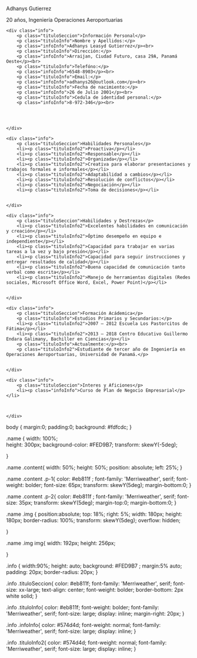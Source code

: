 <!DOCTYPE html>
<html lang="es">
<head>
    <meta charset="UTF-8">
    <meta name="viewport" content="width=device-width, initial-scale=1.0">
    <title>Hoja de vida</title>
    <link rel="stylesheet" href="css/index.css">
    <link rel="preconnect" href="https://fonts.googleapis.com">
<link rel="preconnect" href="https://fonts.gstatic.com" crossorigin>
</head>
<body>
    <div class="name"> 
        <div class="img">
            <img src="Foto de perfil.jpeg" alt="">
        </div>
        <div class="content">
             <p class="p-1">Adhanys Gutierrez</p>
             <p class="p-2">20 años, Ingeniería Operaciones Aeroportuarias</p>
        </div>
    </div>

    <div class="info">
        <p class="tituloSeccion">Información Personal</p>
        <p class="tituloInfo">Nombre y Apellidos:</p>
        <p class="infoInfo">Adhanys Leasyd Gutierrez</p><br>
        <p class="tituloInfo">Dirección:</p>
        <p class="infoInfo">Arraijan, Ciudad Futuro, casa 29A, Panamá Oeste</p><br>
        <p class="tituloInfo">Telefóno:</p>
        <p class="infoInfo">6548-8903</p><br>
        <p class="tituloInfo">Email:</p>
        <p class="infoInfo">adhanys26@outlook.com</p><br>
        <p class="tituloInfo">Fecha de nacimiento:</p>
        <p class="infoInfo">26 de Julio 2001</p><br>
        <p class="tituloInfo">Cedula de identidad personal:</p>
        <p class="infoInfo">8-972-346</p><br>



         
    </div>

    <div class="info">
        <p class="tituloSeccion">Habilidades Personales</p>
        <li><p class="tituloInfo2">Proactiva</p></li>
        <li><p class="tituloInfo2">Responsable</p></li>
        <li><p class="tituloInfo2">Organizada</p></li>
        <li><p class="tituloInfo2">Creativa para elaborar presentaciones y trabajos formales e informales</p></li>
        <li><p class="tituloInfo2">Adaptabilidad a cambios</p></li>
        <li><p class="tituloInfo2">Resolución de conflictos</p></li>
        <li><p class="tituloInfo2">Negociación</p></li>
        <li><p class="tituloInfo2">Toma de decisiones</p></li>
        
         
    </div>

    <div class="info">
        <p class="tituloSeccion">Habilidades y Destrezas</p>
        <li><p class="tituloInfo2">Excelentes habilidades en comunicación y creación</p></li>
        <li><p class="tituloInfo2">Óptimo desempeño en equipo e independiente</p></li>
        <li><p class="tituloInfo2">Capacidad para trabajar en varias tareas a la vez y bajo presión</p></li>
        <li><p class="tituloInfo2">Capacidad para seguir instrucciones y entregar resultados de calidad</p></li>
        <li><p class="tituloInfo2">Buena capacidad de comunicación tanto verbal como escrita</p></li>
        <li><p class="tituloInfo2">Manejo de herramientas digitales (Redes sociales, Microsoft Office Word, Excel, Power Point)</p></li>
        
        
    </div>

    <div class="info">
        <p class="tituloSeccion">Formación Acádemica</p>
        <p class="tituloInfo">Estudios Primarios y Secundarios:</p>
        <li><p class="tituloInfo2">2007 – 2012 Escuela Los Pastorcitos de Fátima</p></li>
        <li><p class="tituloInfo2">2013 – 2018 Centro Educativo Guillermo Endara Galimany, Bachiller en Ciencias</p></li>
        <p class="tituloInfo">Actualmente:</p><br>
        <p class="tituloInfo2">Estudiante de tercer año de Ingeniería en Operaciones Aeroportuarias, Universidad de Panamá.</p>


    </div>

    <div class="info">
        <p class="tituloSeccion">Interes y Aficiones</p>
        <li><p class="infoInfo">Curso de Plan de Negocio Empresarial</p></li>
        
        
         
    </div>

</body>
</html>

body {
    margin:0;
    padding:0;
    background: #fdfcdc;
}

.name {
    width: 100%;   
    height: 300px;
    background-color: #FED9B7;
    transform: skewY(-5deg);

}

.name .content{
    width: 50%;
    height: 50%;
    position: absolute;
    left: 25%;
}

.name .content .p-1{
    color: #eb811f ;
    font-family: 'Merriweather', serif;
    font-weight: bolder;
    font-size: 65px;
    transform: skewY(5deg);
    margin-bottom:0;
}

.name .content .p-2{
    color: #eb811f ;
    font-family: 'Merriweather', serif;
    font-size: 35px;
    transform: skewY(5deg);
    margin-top:0;
    margin-bottom:0;
}

.name .img {
    position:absolute;
    top: 18%;
    right: 5%;
    width: 180px;
    height: 180px;
    border-radius: 100%;
    transform: skewY(5deg);
    overflow: hidden;

}

.name .img img{
    width: 192px;
    height: 256px;

}

.info {
    width:90%;
    height: auto;
    background: #FED9B7 ;
    margin:5% auto;
    padding: 20px;
    border-radius: 20px;
} 

.info .tituloSeccion{
    color: #eb811f;
    font-family: 'Merriweather', serif; 
    font-size: xx-large;
    text-align: center;
    font-weight: bolder;
    border-bottom: 2px white solid;
}

.info .tituloInfo{
    color: #eb811f;
    font-weight: bolder;
    font-family: 'Merriweather', serif; 
    font-size: large;
    display: inline;
    margin-right: 20px;
}
    
.info .infoInfo{
    color: #574d4d;
    font-weight: normal;
    font-family: 'Merriweather', serif; 
    font-size: large;
    display: inline;
}

.info .tituloInfo2{
    color: #574d4d;
    font-weight: normal;
    font-family: 'Merriweather', serif; 
    font-size: large;
    display: inline;
}
